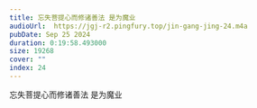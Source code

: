```yaml
---
title: 忘失菩提心而修诸善法 是为魔业
audioUrl:  https://jgj-r2.pingfury.top/jin-gang-jing-24.m4a
pubDate: Sep 25 2024
duration: 0:19:58.493000
size: 19268
cover: ""
index: 24
---
```

忘失菩提心而修诸善法 是为魔业